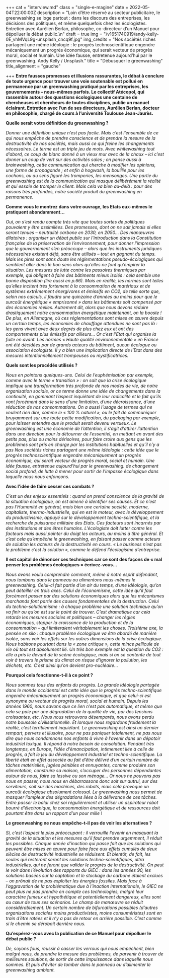 +++
cat = "interview.md"
class = "single-e-magine"
date = 2022-05-04T22:00:00Z
description = "Loin d’être réservé au secteur publicitaire, le greenwashing se loge partout : dans les discours des entreprises, les décisions des politiques, et même quelquefois chez les écologistes. Entretien avec Aurélien Berlan, philosophe, co-directeur d’un Manuel pour dépolluer le débat public.\n"
draft = true
img = "/v1651740919/andy-kelly-0E_vhMVqL9g-unsplash_cncq9f.jpg"
img_credits = "Nos sociétés riches partagent une même idéologie : le progrès technoscientifique engendre mécaniquement un progrès économique, qui serait vecteur de progrès moral, social et humain. Une idée fausse, entretenue aujourd’hui par le greenwashing. Andy Kelly / Unsplash."
title = "Débusquer le greenwashing"
title_alignment = "gauche"

+++
**Entre fausses promesses et illusions rassurantes, le débat à conclure de toute urgence pour trouver une voie soutenable est pollué en permanence par un greenwashing pratiqué par les entreprises, les gouvernements – nous-mêmes parfois. Le collectif Atécopol, qui rassemble autour des questions écologiques une centaine de chercheuses et chercheurs de toutes disciplines, publie un manuel éclairant. Entretien avec l’un de ses directeurs, Aurélien Berlan, docteur en philosophie, chargé de cours à l’université Toulouse Jean-Jaurès.**

**Quelle serait votre définition du greenwashing ?** 

_Donner une définition unique n’est pas facile. Mais c’est l’ensemble de ce qui nous empêche de prendre conscience et de prendre la mesure de la destructivité de nos sociétés, mais aussi ce qui freine les changements nécessaires. Le terme est un triple jeu de mots. Avec whitewashing tout d’abord, ce coup de blanc donné à un vieux mur avec de la chaux – ici c’est donner un coup de vert sur des activités sales ; on pense aussi à brainwashing, cette communication qui cherche à modifier les opinions, une forme de propagande ; et enfin à hogwash, la bouillie pour les cochons, ou au sens figuré les tromperies, les mensonges. Une partie du greenwashing est de la communication qui masque délibérément la réalité et qui essaie de tromper le client. Mais cela va bien au-delà : pour des raisons très profondes, notre société produit du greenwashing en permanence._ 

**Comme vous le montrez dans votre ouvrage, les Etats eux-mêmes le pratiquent abondamment…** 

_Oui, on s’est rendu compte très vite que toutes sortes de politiques pouvaient y être assimilées. Des promesses, dont on ne sait jamais si elles seront tenues – neutralité carbone en 2030, en 2050… Des manœuvres dilatoires : organiser un débat public sur l’introduction dans la Constitution française de la préservation de l’environnement, pour donner l’impression que le gouvernement s’en préoccupe – alors que les instruments juridiques nécessaires existent déjà, sans être utilisés – tout en gagnant du temps. Mais les pires sont sans doute les réglementations pseudo-écologiques qui semblent aller dans le bon sens alors qu’elles ne font qu’empirer la situation. Les mesures de lutte contre les passoires thermiques par exemple, qui obligent à faire des bâtiments mieux isolés : cela semble une bonne disposition (lire aussi en p.66). Mais en réalité, les normes sont telles qu’elles incitent très fortement à la consommation de matériaux et de systèmes extrêmement énergivores et émissifs en CO2, de telle sorte que, selon nos calculs, il faudra une quinzaine d’années au moins pour que le surcoût énergétique « emprisonné » dans les bâtiments soit compensé par des économies réelles. Autrement dit, alors que nous devons réduire drastiquement notre consommation énergétique maintenant, on la booste ! De plus, en Allemagne, où ces réglementations sont mises en œuvre depuis un certain temps, les économies de chauffage attendues ne sont pas là : les gens vivent avec deux degrés de plus chez eux et ont des comportements plus émissifs par ailleurs... Or c’est l’Etat qui organise la fuite en avant. Les normes « Haute qualité environnementale » en France ont été décidées par de grands acteurs du bâtiment, aucun écologue ou association écologiste. Il y a bien une implication directe de l’Etat dans des mesures intentionnellement trompeuses ou mystificatrices._

**Quels sont les procédés utilisés ?** 

_Nous en pointons quelques-uns. Celui de l’euphémisation par exemple, comme avec le terme « transition » : on sait que la crise écologique implique une transformation très profonde de nos modes de vie, de notre organisation sociale, or ce terme donne une idée de changements dans la continuité, en gommant l’aspect inquiétant de leur radicalité et le fait qu’ils vont forcément dans le sens d’une limitation, d’une décroissance, d’une réduction de nos consommations. On a aussi l’usage de termes qui ne veulent rien dire, comme le « 100 % naturel », ou le fait de communiquer bruyamment sur une toute petite modification, du packaging par exemple, pour laisser entendre que le produit serait devenu vertueux. Le greenwashing est une économie de l’attention, il s’agit d’attirer l’attention dans une direction pour la détourner de l’essentiel, en mettant en avant des petits pas, plus ou moins dérisoires, pour faire croire aux gens que les problèmes sont pris en charge par les institutions habituelles et qu’il n’y a pas Nos sociétés riches partagent une même idéologie : cette idée que le progrès technoscientifique engendre mécaniquement un progrès économique, qui serait vecteur de progrès moral, social et humain. Une idée fausse, entretenue aujourd’hui par le greenwashing. de changement social profond, de lutte à mener pour sortir de l’impasse écologique dans laquelle nous nous enfonçons._

**Avec l’idée de faire cesser ces combats ?** 

_C’est un des enjeux essentiels : quand on prend conscience de la gravité de la situation écologique, on est amené à identifier ses causes. Et ce n’est pas l’Humanité en général, mais bien une certaine société, moderne, capitaliste, thermo-industrielle, qui en est le moteur, avec le développement du productivisme, appuyé sur le développement techno-scientifique, et la recherche de puissance militaire des Etats. Ces facteurs sont incarnés par des institutions et des êtres humains. L’écologiste doit lutter contre les facteurs mais aussi pointer du doigt les acteurs, au moins à titre général. Et c’est cela qu’empêche le greenwashing, en faisant passer comme acteurs de solution les acteurs de la destructivité en cours. « Le business n’est pas le problème c’est la solution », comme le défend l’écologisme d’entreprise._

**Il est capital de dénoncer ces techniques car ce sont des façons de « mal penser les problèmes écologiques » écrivez-vous...** 

_Nous avons voulu comprendre comment, même à notre esprit défendant, nous tombons dans le panneau ou alimentons nous-mêmes le greenwashing. Celui-ci fait partie d’un air du temps, d’une idéologie, qu’on peut détailler en trois axes. Celui de l’économisme, cette idée qu’il faut forcément passer par des solutions économiques alors que les mécanismes marchands font partie des causes fondamentales de la destruction. Celui du techno-solutionnisme : à chaque problème une solution technique qu’on va finir ou qu’on est sur le point de trouver. C’est dramatique car cela retarde les mesures sociales et politiques – changer les règles économiques, stopper la croissance de la production et de la consommation – qui limiteraient véritablement les choses. Troisième axe, la pensée en silo : chaque problème écologique va être abordé de manière isolée, sans voir les effets sur les autres dimensions de la crise écologique. Nous habitons pourtant dans la « zone critique », cette mince pellicule de vie où tout est absolument lié. Un très bon exemple est la question du CO2 : elle a pris le devant de la scène écologique, mais si on se contente de tout voir à travers le prisme du climat on risque d’ignorer la pollution, les déchets, etc. C’est ainsi qu’on devient pro-nucléaire..._

**Pourquoi cela fonctionne-t-il à ce point ?**

_Nous sommes tous des enfants du progrès. La grande idéologie partagée dans le monde occidental est cette idée que le progrès techno-scientifique engendre mécaniquement un progrès économique, et que celui-ci est synonyme ou vecteur de progrès moral, social et humain. Depuis les années 1960, nous savons que ce lien n’est pas automatique, et même que cela se paie par une dégradation de la qualité de vie, par des tensions croissantes, etc. Nous nous retrouvons désemparés, nous avons perdu notre boussole civilisationnelle. Et lorsque nous regardons froidement la réalité, c’est terriblement inquiétant. Le greenwashing est ainsi un dernier rempart, pervers et illusoire, pour ne pas paniquer totalement, ne pas nous dire que nous condamnons nos enfants à vivre à l’avenir dans un dépotoir industriel toxique. Il répond à notre besoin de consolation. Pendant très longtemps, en Europe, l’idée d’émancipation, intimement liée à celle de progrès, a fait le jeu du développement industriel et techno-scientifique. La liberté était en effet associée au fait d’être délivré d’un certain nombre de tâches matérielles, jugées pénibles et ennuyantes, comme produire son alimentation, construire sa maison, s’occuper des personnes dépendantes autour de nous, faire sa lessive ou son ménage… Or nous ne pouvons pas nous en passer, nous nous en débarrassons donc soit sur autrui, sur des serviteurs, soit sur des machines, des robots, mais cela provoque un surcoût écologique absolument colossal. Le greenwashing nous permet de masquer l’ampleur des dégradations liées à la délivrance de ces tâches. Entre passer le balai chez soi régulièrement et utiliser un aspirateur robot bourré d’électronique, la consommation énergétique et de ressources doit pourtant être dans un rapport d’un pour mille !_

**Le greenwashing ne nous empêche-t-il pas de voir les alternatives ?** 

_Si, c’est l’aspect le plus préoccupant : il verrouille l’avenir en masquant la gravité de la situation et les mesures qu’il faut prendre urgemment, il réduit les possibles. Chaque année d’inaction qui passe fait que les solutions qui peuvent être mises en œuvre pour faire face aux effets cumulés de deux siècles de destructivité industrielle se réduisent. Et bientôt, de fait, les seules qui resteront seront les solutions techno-scientifiques, ultra industrielles, qui ne feront que valider le progrès de la destructivité. On peut le voir dans l’évolution des rapports du GIEC : dans les années 90, les solutions basées sur la captation et le stockage du carbone étaient exclues – on prônait de ne pas exploiter les énergies fossiles. Mais face à l’aggravation de la problématique due à l’inaction internationale, le GIEC ne peut plus ne pas prendre en compte ces technologies, malgré leur caractère fumeux et hypothétique et potentiellement dangereux, elles sont au cœur de tous ses scénarios. Le champ de manœuvre se réduit considérablement. Un certain nombre de bifurcations possibles (d’autres organisations sociales moins productivistes, moins consuméristes) sont en train d’être ratées et il n’y a pas de retour en arrière possible. C’est comme si le chemin se dérobait derrière nous._

**Qu’espérez-vous avec la publication de ce Manuel pour dépolluer le débat public ?** 

_De, soyons fous, réussir à casser les verrous qui nous empêchent, bien malgré nous, de prendre la mesure des problèmes, de parvenir à trouver de meilleures solutions, de sortir de cette impuissance dans laquelle nous sommes. Et puis d’éviter de tomber dans le panneau ou d’alimenter le greenwashing ambiant._